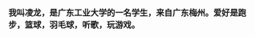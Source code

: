 ### 我叫凌龙，是广东工业大学的一名学生，来自广东梅州。爱好是跑步，篮球，羽毛球，听歌，玩游戏。

<!--
**Freeloop55/Freeloop55** is a ✨ _special_ ✨ repository because its `README.md` (this file) appears on your GitHub profile.

Here are some ideas to get you started:

- 🔭 I’m currently working on ...
- 🌱 I’m currently learning ...
- 👯 I’m looking to collaborate on ...
- 🤔 I’m looking for help with ...
- 💬 Ask me about ...
- 📫 How to reach me: ...
- 😄 Pronouns: ...
- ⚡ Fun fact: ...
-->
